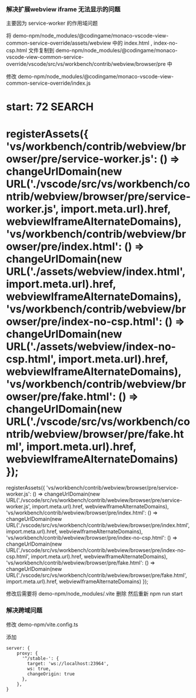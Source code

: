 ### 解决扩展webview iframe 无法显示的问题
主要因为 service-worker 的作用域问题

将
demo-npm/node_modules/@codingame/monaco-vscode-view-common-service-override/assets/webview
中的 index.html , index-no-csp.html 文件复制到
demo-npm/node_modules/@codingame/monaco-vscode-view-common-service-override/vscode/src/vs/workbench/contrib/webview/browser/pre
中


修改
demo-npm/node_modules/@codingame/monaco-vscode-view-common-service-override/index.js

start: 72
SEARCH
==========
registerAssets({
    'vs/workbench/contrib/webview/browser/pre/service-worker.js': () => changeUrlDomain(new URL('./vscode/src/vs/workbench/contrib/webview/browser/pre/service-worker.js', import.meta.url).href, webviewIframeAlternateDomains),
    'vs/workbench/contrib/webview/browser/pre/index.html': () => changeUrlDomain(new URL('./assets/webview/index.html', import.meta.url).href, webviewIframeAlternateDomains),
    'vs/workbench/contrib/webview/browser/pre/index-no-csp.html': () => changeUrlDomain(new URL('./assets/webview/index-no-csp.html', import.meta.url).href, webviewIframeAlternateDomains),
    'vs/workbench/contrib/webview/browser/pre/fake.html': () => changeUrlDomain(new URL('./vscode/src/vs/workbench/contrib/webview/browser/pre/fake.html', import.meta.url).href, webviewIframeAlternateDomains)
});
==========
registerAssets({
    'vs/workbench/contrib/webview/browser/pre/service-worker.js': () => changeUrlDomain(new URL('./vscode/src/vs/workbench/contrib/webview/browser/pre/service-worker.js', import.meta.url).href, webviewIframeAlternateDomains),
    'vs/workbench/contrib/webview/browser/pre/index.html': () => changeUrlDomain(new URL('./vscode/src/vs/workbench/contrib/webview/browser/pre/index.html', import.meta.url).href, webviewIframeAlternateDomains),
    'vs/workbench/contrib/webview/browser/pre/index-no-csp.html': () => changeUrlDomain(new URL('./vscode/src/vs/workbench/contrib/webview/browser/pre/index-no-csp.html', import.meta.url).href, webviewIframeAlternateDomains),
    'vs/workbench/contrib/webview/browser/pre/fake.html': () => changeUrlDomain(new URL('./vscode/src/vs/workbench/contrib/webview/browser/pre/fake.html', import.meta.url).href, webviewIframeAlternateDomains)
});

修改后需要将 demo-npm/node_modules/.vite 删除
然后重新 npm run start


### 解决跨域问题

修改
demo-npm/vite.config.ts

添加
```
server: {
    proxy: {
      '^/stable-': {
        target: 'ws://localhost:23964',
        ws: true,
        changeOrigin: true
      },
    },
}
```






